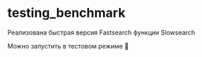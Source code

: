 # testing_benchmark

Реализована быстрая версия Fastsearch функции Slowsearch

Можно запустить в тестовом режиме 🧪
